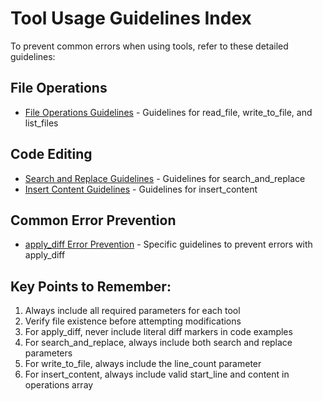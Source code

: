 # Tool Usage Guidelines Index

To prevent common errors when using tools, refer to these detailed guidelines:

## File Operations
- [File Operations Guidelines](./file_operations_guidelines.md) - Guidelines for read_file, write_to_file, and list_files

## Code Editing
- [Search and Replace Guidelines](./search_replace.md) - Guidelines for search_and_replace
- [Insert Content Guidelines](./insert_content.md) - Guidelines for insert_content

## Common Error Prevention
- [apply_diff Error Prevention](./apply_diff_guidelines.md) - Specific guidelines to prevent errors with apply_diff

## Key Points to Remember:
1. Always include all required parameters for each tool
2. Verify file existence before attempting modifications
3. For apply_diff, never include literal diff markers in code examples
4. For search_and_replace, always include both search and replace parameters
5. For write_to_file, always include the line_count parameter
6. For insert_content, always include valid start_line and content in operations array
